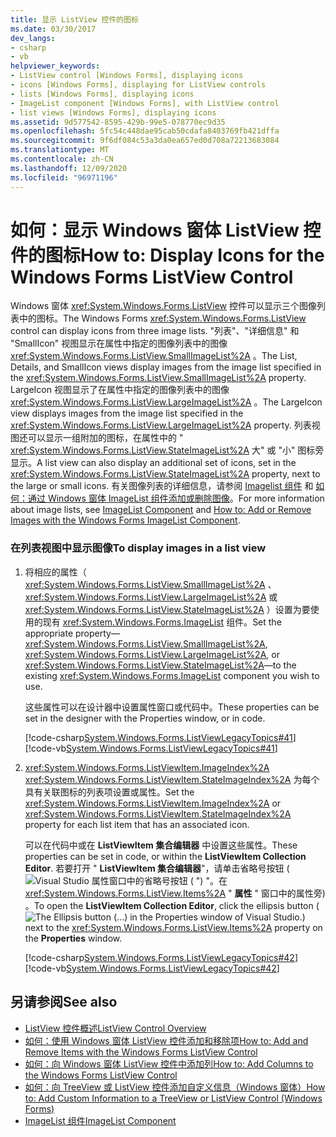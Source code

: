 ```yaml
---
title: 显示 ListView 控件的图标
ms.date: 03/30/2017
dev_langs:
- csharp
- vb
helpviewer_keywords:
- ListView control [Windows Forms], displaying icons
- icons [Windows Forms], displaying for ListView controls
- lists [Windows Forms], displaying icons
- ImageList component [Windows Forms], with ListView control
- list views [Windows Forms], displaying icons
ms.assetid: 9d577542-8595-429b-99e5-078770ec9d35
ms.openlocfilehash: 5fc54c448dae95cab50cdafa8403769fb421dffa
ms.sourcegitcommit: 9f6df084c53a3da0ea657ed0d708a72213683084
ms.translationtype: MT
ms.contentlocale: zh-CN
ms.lasthandoff: 12/09/2020
ms.locfileid: "96971196"
---
```

# <a name="how-to-display-icons-for-the-windows-forms-listview-control"></a><span data-ttu-id="cf811-102">如何：显示 Windows 窗体 ListView 控件的图标</span><span class="sxs-lookup"><span data-stu-id="cf811-102">How to: Display Icons for the Windows Forms ListView Control</span></span>
<span data-ttu-id="cf811-103">Windows 窗体 <xref:System.Windows.Forms.ListView> 控件可以显示三个图像列表中的图标。</span><span class="sxs-lookup"><span data-stu-id="cf811-103">The Windows Forms <xref:System.Windows.Forms.ListView> control can display icons from three image lists.</span></span> <span data-ttu-id="cf811-104">"列表"、"详细信息" 和 "SmallIcon" 视图显示在属性中指定的图像列表中的图像 <xref:System.Windows.Forms.ListView.SmallImageList%2A> 。</span><span class="sxs-lookup"><span data-stu-id="cf811-104">The List, Details, and SmallIcon views display images from the image list specified in the <xref:System.Windows.Forms.ListView.SmallImageList%2A> property.</span></span> <span data-ttu-id="cf811-105">LargeIcon 视图显示了在属性中指定的图像列表中的图像 <xref:System.Windows.Forms.ListView.LargeImageList%2A> 。</span><span class="sxs-lookup"><span data-stu-id="cf811-105">The LargeIcon view displays images from the image list specified in the <xref:System.Windows.Forms.ListView.LargeImageList%2A> property.</span></span> <span data-ttu-id="cf811-106">列表视图还可以显示一组附加的图标，在属性中的 " <xref:System.Windows.Forms.ListView.StateImageList%2A> 大" 或 "小" 图标旁显示。</span><span class="sxs-lookup"><span data-stu-id="cf811-106">A list view can also display an additional set of icons, set in the <xref:System.Windows.Forms.ListView.StateImageList%2A> property, next to the large or small icons.</span></span> <span data-ttu-id="cf811-107">有关图像列表的详细信息，请参阅 [Imagelist 组件](imagelist-component-windows-forms.md) 和 [如何：通过 Windows 窗体 ImageList 组件添加或删除图像](how-to-add-or-remove-images-with-the-windows-forms-imagelist-component.md)。</span><span class="sxs-lookup"><span data-stu-id="cf811-107">For more information about image lists, see [ImageList Component](imagelist-component-windows-forms.md) and [How to: Add or Remove Images with the Windows Forms ImageList Component](how-to-add-or-remove-images-with-the-windows-forms-imagelist-component.md).</span></span>  
  
### <a name="to-display-images-in-a-list-view"></a><span data-ttu-id="cf811-108">在列表视图中显示图像</span><span class="sxs-lookup"><span data-stu-id="cf811-108">To display images in a list view</span></span>  
  
1. <span data-ttu-id="cf811-109">将相应的属性（ <xref:System.Windows.Forms.ListView.SmallImageList%2A> 、 <xref:System.Windows.Forms.ListView.LargeImageList%2A> 或 <xref:System.Windows.Forms.ListView.StateImageList%2A> ）设置为要使用的现有 <xref:System.Windows.Forms.ImageList> 组件。</span><span class="sxs-lookup"><span data-stu-id="cf811-109">Set the appropriate property—<xref:System.Windows.Forms.ListView.SmallImageList%2A>, <xref:System.Windows.Forms.ListView.LargeImageList%2A>, or <xref:System.Windows.Forms.ListView.StateImageList%2A>—to the existing <xref:System.Windows.Forms.ImageList> component you wish to use.</span></span>  
  
     <span data-ttu-id="cf811-110">这些属性可以在设计器中设置属性窗口或代码中。</span><span class="sxs-lookup"><span data-stu-id="cf811-110">These properties can be set in the designer with the Properties window, or in code.</span></span>  
  
     [!code-csharp[System.Windows.Forms.ListViewLegacyTopics#41](~/samples/snippets/csharp/VS_Snippets_Winforms/System.Windows.Forms.ListViewLegacyTopics/CS/Class1.cs#41)]
     [!code-vb[System.Windows.Forms.ListViewLegacyTopics#41](~/samples/snippets/visualbasic/VS_Snippets_Winforms/System.Windows.Forms.ListViewLegacyTopics/VB/Class1.vb#41)]  
  
2. <span data-ttu-id="cf811-111"><xref:System.Windows.Forms.ListViewItem.ImageIndex%2A> <xref:System.Windows.Forms.ListViewItem.StateImageIndex%2A> 为每个具有关联图标的列表项设置或属性。</span><span class="sxs-lookup"><span data-stu-id="cf811-111">Set the <xref:System.Windows.Forms.ListViewItem.ImageIndex%2A> or <xref:System.Windows.Forms.ListViewItem.StateImageIndex%2A> property for each list item that has an associated icon.</span></span>  
  
     <span data-ttu-id="cf811-112">可以在代码中或在 **ListViewItem 集合编辑器** 中设置这些属性。</span><span class="sxs-lookup"><span data-stu-id="cf811-112">These properties can be set in code, or within the **ListViewItem Collection Editor**.</span></span> <span data-ttu-id="cf811-113">若要打开 " **ListViewItem 集合编辑器**"，请单击省略号按钮 (![ Visual Studio 属性窗口中的省略号按钮 ( ") "。在 ](./media/visual-studio-ellipsis-button.png) <xref:System.Windows.Forms.ListView.Items%2A> " **属性** " 窗口中的属性旁) 。</span><span class="sxs-lookup"><span data-stu-id="cf811-113">To open the **ListViewItem Collection Editor**, click the ellipsis button (![The Ellipsis button (...) in the Properties window of Visual Studio.](./media/visual-studio-ellipsis-button.png)) next to the <xref:System.Windows.Forms.ListView.Items%2A> property on the **Properties** window.</span></span>  
  
     [!code-csharp[System.Windows.Forms.ListViewLegacyTopics#42](~/samples/snippets/csharp/VS_Snippets_Winforms/System.Windows.Forms.ListViewLegacyTopics/CS/Class1.cs#42)]
     [!code-vb[System.Windows.Forms.ListViewLegacyTopics#42](~/samples/snippets/visualbasic/VS_Snippets_Winforms/System.Windows.Forms.ListViewLegacyTopics/VB/Class1.vb#42)]  
  
## <a name="see-also"></a><span data-ttu-id="cf811-114">另请参阅</span><span class="sxs-lookup"><span data-stu-id="cf811-114">See also</span></span>

- [<span data-ttu-id="cf811-115">ListView 控件概述</span><span class="sxs-lookup"><span data-stu-id="cf811-115">ListView Control Overview</span></span>](listview-control-overview-windows-forms.md)
- [<span data-ttu-id="cf811-116">如何：使用 Windows 窗体 ListView 控件添加和移除项</span><span class="sxs-lookup"><span data-stu-id="cf811-116">How to: Add and Remove Items with the Windows Forms ListView Control</span></span>](how-to-add-and-remove-items-with-the-windows-forms-listview-control.md)
- [<span data-ttu-id="cf811-117">如何：向 Windows 窗体 ListView 控件中添加列</span><span class="sxs-lookup"><span data-stu-id="cf811-117">How to: Add Columns to the Windows Forms ListView Control</span></span>](how-to-add-columns-to-the-windows-forms-listview-control.md)
- [<span data-ttu-id="cf811-118">如何：向 TreeView 或 ListView 控件添加自定义信息（Windows 窗体）</span><span class="sxs-lookup"><span data-stu-id="cf811-118">How to: Add Custom Information to a TreeView or ListView Control (Windows Forms)</span></span>](add-custom-information-to-a-treeview-or-listview-control-wf.md)
- [<span data-ttu-id="cf811-119">ImageList 组件</span><span class="sxs-lookup"><span data-stu-id="cf811-119">ImageList Component</span></span>](imagelist-component-windows-forms.md)
